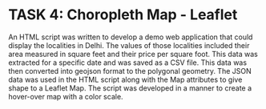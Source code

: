 # TASK 4: Choropleth Map - Leaflet

An HTML script was written to develop a demo web application that could display the localities in Delhi. The values of those localities included their area measured in square feet and their price per square foot. This data was extracted for a specific date and was saved as a CSV file. This data was then converted into geojson format to the polygonal geometry. The JSON data was used in the HTML script along with the Map attributes to give shape to a Leaflet Map. The script was developed in a manner to create a hover-over map with a color scale.
